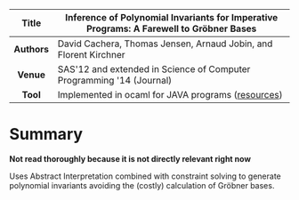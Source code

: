 | **Title**   | Inference of Polynomial Invariants for Imperative Programs: A Farewell to Gröbner Bases          |
|:-----------:|--------------------------------------------------------------------------------------------------| 
| **Authors** | David Cachera, Thomas Jensen, Arnaud Jobin, and Florent Kirchner                                 |
| **Venue**   | SAS'12 and extended in Science of Computer Programming '14 (Journal)                             |
| **Tool**    | Implemented in ocaml for JAVA programs ([resources](http://www.irisa.fr/celtique/ext/polyinv/))  |



# Summary

**Not read thoroughly because it is not directly relevant right now**

Uses Abstract Interpretation combined with constraint solving to generate polynomial invariants
avoiding the (costly) calculation of Gröbner bases.

